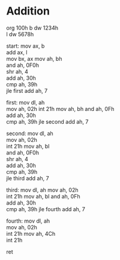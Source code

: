 # Addition
org 100h 
b dw 1234h         
l dw 5678h         

start:
     mov ax, b     
     add ax, l     
     mov bx, ax
     mov ah, bh       
     and ah, 0F0h     
     shr ah, 4        
     add ah, 30h      
     cmp ah, 39h       
     jle first
     add ah, 7  
     
 first:
      mov dl, ah     
      mov ah, 02h
      int 21h
      mov ah, bh
      and ah, 0Fh     
      add ah, 30h    
      cmp ah, 39h
      jle second
      add ah, 7       
      
 second:
     mov dl, ah     
     mov ah, 02h    
     int 21h
     mov ah, bl       
     and ah, 0F0h     
     shr ah, 4        
     add ah, 30h      
     cmp ah, 39h       
     jle third
     add ah, 7        
     
 third:
      mov dl, ah 
      mov ah, 02h   
      int 21h
      mov ah, bl
      and ah, 0Fh     
      add ah, 30h      
      cmp ah, 39h
      jle fourth
      add ah, 7
      
 fourth:
       mov dl, ah     
       mov ah, 02h    
       int 21h
       mov ah, 4Ch   
       int 21h

ret
